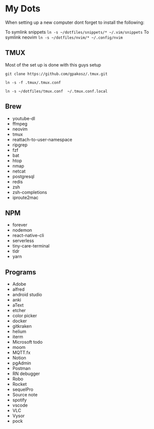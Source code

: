 # My Dots

When setting up a new computer dont forget to install the following:

To symlink snippets `ln -s ~/dotfiles/snippets/* ~/.vim/snippets`
To symlink neovim `ln -s ~/dotfiles/nvim/* ~/.config/nvim`

## TMUX
Most of the set up is done with this guys setup

```
git clone https://github.com/gpakosz/.tmux.git

ln -s -f .tmux/.tmux.conf

ln -s ~/dotfiles/tmux.conf  ~/.tmux.conf.local
```

## Brew

- youtube-dl
- ffmpeg
- neovim
- tmux
- reattach-to-user-namespace
- ripgrep
- fzf
- bat
- htop
- nmap
- netcat
- postgresql
- redis
- zsh
- zsh-completions
- iproute2mac



## NPM

- forever
- nodemon
- react-native-cli
- serverless
- tiny-care-terminal
- tldr
- yarn


## Programs

- Adobe
- alfred
- android studio
- anki
- aText
- etcher
- color picker
- docker
- gitkraken
- helium
- iterm
- Microsoft todo
- moom
- MQTT.fx
- Notion
- pgAdmin
- Postman
- RN debugger
- Robo
- Rocket
- sequelPro
- Source note
- spotify
- vscode
- VLC
- Vysor
- pock
